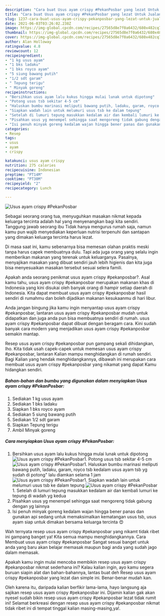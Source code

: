 ```yaml
---
description: "Cara buat Usus ayam crispy #PekanPosbar yang lezat Untuk Jualan"
title: "Cara buat Usus ayam crispy #PekanPosbar yang lezat Untuk Jualan"
slug: 1237-cara-buat-usus-ayam-crispy-pekanposbar-yang-lezat-untuk-jualan
date: 2021-06-03T03:26:02.238Z
image: https://img-global.cpcdn.com/recipes/27565d8e7f0a6432/680x482cq70/usus-ayam-crispy-pekanposbar-foto-resep-utama.jpg
thumbnail: https://img-global.cpcdn.com/recipes/27565d8e7f0a6432/680x482cq70/usus-ayam-crispy-pekanposbar-foto-resep-utama.jpg
cover: https://img-global.cpcdn.com/recipes/27565d8e7f0a6432/680x482cq70/usus-ayam-crispy-pekanposbar-foto-resep-utama.jpg
author: Alan Holloway
ratingvalue: 4.8
reviewcount: 12
recipeingredient:
- "1 kg usus ayam"
- "1 bks ladaku"
- "1 bks royco ayam"
- "5 siung bawang putih"
- "1/2 sdt garam"
- " Tepung terigu"
- " Minyak goreng"
recipeinstructions:
- "Bersihkan usus ayam lalu kukus hingga mulai lunak untuk dipotong"
- "Potong usus tsb sekitar 4-5 cm"
- "Haluskan bumbu marinasi meliputi bawang putih, ladaku, garam, royco tsb kedalam usus ayam tsb yg sudah di potong&#34; lalu diamkan selama 1 jam"
- "Siapkan wadah lain untuk melumuri usus tsb ke dalam tepung"
- "Setelah di lumuri tepung masukkan kedalam air dan kembali lumuri ke tepung di wadah yg kedua"
- "Pisahkan usus yg menempel sehingga saat mengoreng tidak gabung dengan yg lainnya"
- "Isi penuh minyak goreng kedalam wajan hingga bener panas dan gunakan api sedang untuk memaksimalkan kematangan usus tsb, usus ayam siap untuk dimakan bersama keluarga tercinta 😍"
categories:
- Resep
tags:
- usus
- ayam
- crispy

katakunci: usus ayam crispy 
nutrition: 275 calories
recipecuisine: Indonesian
preptime: "PT14M"
cooktime: "PT30M"
recipeyield: "2"
recipecategory: Lunch

---
```



![Usus ayam crispy #PekanPosbar](https://img-global.cpcdn.com/recipes/27565d8e7f0a6432/680x482cq70/usus-ayam-crispy-pekanposbar-foto-resep-utama.jpg)

Sebagai seorang orang tua, menyuguhkan masakan nikmat kepada keluarga tercinta adalah hal yang menyenangkan bagi kita sendiri. Tanggung jawab seorang ibu Tidak hanya mengurus rumah saja, namun kamu pun wajib menyediakan keperluan nutrisi terpenuhi dan santapan yang dimakan keluarga tercinta harus lezat.

Di masa  saat ini, kamu sebenarnya bisa memesan olahan praktis meski tanpa harus capek membuatnya dulu. Tapi ada juga orang yang selalu ingin memberikan makanan yang terenak untuk keluarganya. Pasalnya, menyajikan masakan yang dibuat sendiri jauh lebih higienis dan kita juga bisa menyesuaikan masakan tersebut sesuai selera famili. 



Apakah anda seorang penikmat usus ayam crispy #pekanposbar?. Asal kamu tahu, usus ayam crispy #pekanposbar merupakan makanan khas di Indonesia yang kini disukai oleh banyak orang di hampir setiap daerah di Indonesia. Kita dapat membuat usus ayam crispy #pekanposbar hasil sendiri di rumahmu dan boleh dijadikan makanan kesukaanmu di hari libur.

Anda jangan bingung jika kamu ingin menyantap usus ayam crispy #pekanposbar, lantaran usus ayam crispy #pekanposbar mudah untuk didapatkan dan juga anda pun bisa membuatnya sendiri di rumah. usus ayam crispy #pekanposbar dapat dibuat dengan beragam cara. Kini sudah banyak cara modern yang menjadikan usus ayam crispy #pekanposbar semakin mantap.

Resep usus ayam crispy #pekanposbar pun gampang sekali dihidangkan, lho. Kita tidak usah capek-capek untuk memesan usus ayam crispy #pekanposbar, lantaran Kalian mampu menghidangkan di rumah sendiri. Bagi Kalian yang hendak menghidangkannya, dibawah ini merupakan cara membuat usus ayam crispy #pekanposbar yang nikamat yang dapat Kamu hidangkan sendiri.

<!--inarticleads1-->

##### Bahan-bahan dan bumbu yang digunakan dalam menyiapkan Usus ayam crispy #PekanPosbar:

1. Sediakan 1 kg usus ayam
1. Sediakan 1 bks ladaku
1. Siapkan 1 bks royco ayam
1. Sediakan 5 siung bawang putih
1. Sediakan 1/2 sdt garam
1. Siapkan  Tepung terigu
1. Ambil  Minyak goreng




<!--inarticleads2-->

##### Cara menyiapkan Usus ayam crispy #PekanPosbar:

1. Bersihkan usus ayam lalu kukus hingga mulai lunak untuk dipotong
<img src="https://img-global.cpcdn.com/steps/a059e8630d3197b4/160x128cq70/usus-ayam-crispy-pekanposbar-langkah-memasak-1-foto.jpg" alt="Usus ayam crispy #PekanPosbar">1. Potong usus tsb sekitar 4-5 cm
<img src="https://img-global.cpcdn.com/steps/ee17125bb5fac562/160x128cq70/usus-ayam-crispy-pekanposbar-langkah-memasak-2-foto.jpg" alt="Usus ayam crispy #PekanPosbar">1. Haluskan bumbu marinasi meliputi bawang putih, ladaku, garam, royco tsb kedalam usus ayam tsb yg sudah di potong&#34; lalu diamkan selama 1 jam
<img src="https://img-global.cpcdn.com/steps/17f6cbbb85cc36f6/160x128cq70/usus-ayam-crispy-pekanposbar-langkah-memasak-3-foto.jpg" alt="Usus ayam crispy #PekanPosbar">1. Siapkan wadah lain untuk melumuri usus tsb ke dalam tepung
<img src="https://img-global.cpcdn.com/steps/16a26341a5322393/160x128cq70/usus-ayam-crispy-pekanposbar-langkah-memasak-4-foto.jpg" alt="Usus ayam crispy #PekanPosbar">1. Setelah di lumuri tepung masukkan kedalam air dan kembali lumuri ke tepung di wadah yg kedua
1. Pisahkan usus yg menempel sehingga saat mengoreng tidak gabung dengan yg lainnya
1. Isi penuh minyak goreng kedalam wajan hingga bener panas dan gunakan api sedang untuk memaksimalkan kematangan usus tsb, usus ayam siap untuk dimakan bersama keluarga tercinta 😍




Wah ternyata resep usus ayam crispy #pekanposbar yang nikamt tidak ribet ini gampang banget ya! Kita semua mampu menghidangkannya. Cara Membuat usus ayam crispy #pekanposbar Sangat sesuai banget untuk anda yang baru akan belajar memasak maupun bagi anda yang sudah jago dalam memasak.

Apakah kamu ingin mulai mencoba membikin resep usus ayam crispy #pekanposbar nikmat sederhana ini? Kalau kalian ingin, ayo kamu segera buruan siapin alat dan bahan-bahannya, lantas buat deh Resep usus ayam crispy #pekanposbar yang lezat dan simple ini. Benar-benar mudah kan. 

Oleh karena itu, daripada kalian berfikir lama-lama, hayo langsung aja sajikan resep usus ayam crispy #pekanposbar ini. Dijamin kalian gak akan nyesel sudah bikin resep usus ayam crispy #pekanposbar lezat tidak rumit ini! Selamat berkreasi dengan resep usus ayam crispy #pekanposbar nikmat tidak ribet ini di tempat tinggal kalian masing-masing,ya!.

